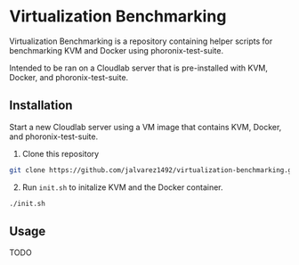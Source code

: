 # Virtualization Benchmarking

Virtualization Benchmarking is a repository containing helper scripts for benchmarking KVM and Docker using phoronix-test-suite.

Intended to be ran on a Cloudlab server that is pre-installed with KVM, Docker, and phoronix-test-suite.

## Installation

Start a new Cloudlab server using a VM image that contains KVM, Docker, and phoronix-test-suite.

1. Clone this repository
```bash
git clone https://github.com/jalvarez1492/virtualization-benchmarking.git
```
2. Run `init.sh` to initalize KVM and the Docker container.
```bash
./init.sh
```

## Usage

TODO

